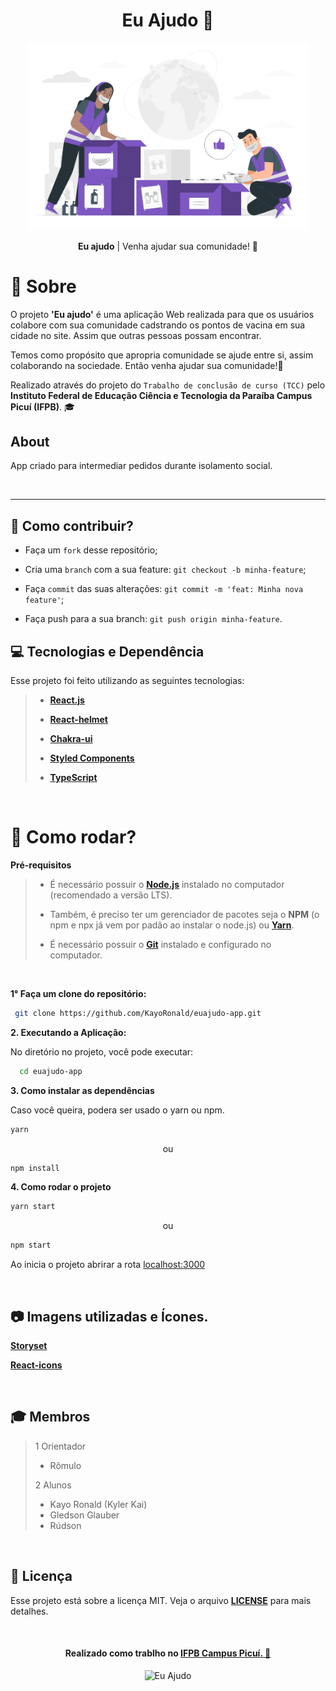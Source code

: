 <h1 align="center">
    <strong>Eu Ajudo 💜</strong>
</h1>

<p align="center">
    <img src="screen/Humanitarian-Help-pana.svg" alt="Eu Ajudo" width="450"/>
</p>

<p align="center"><b>Eu ajudo</b> | Venha ajudar sua comunidade! 💜
</p>

# 📖 **Sobre**
O projeto **'Eu ajudo'** é uma aplicação Web realizada para que os usuários colabore com sua comunidade cadstrando os pontos de vacina em sua cidade no site. Assim que outras pessoas possam encontrar.

Temos como propósito que apropria comunidade se ajude entre si, assim colaborando na sociedade. Então venha ajudar sua comunidade!💜

Realizado através do projeto do `Trabalho de conclusão de curso (TCC)` pelo **Instituto Federal de Educação Ciência e Tecnologia da Paraíba Campus Picuí (IFPB)**. 🎓

## **About**
<p>App criado para intermediar pedidos durante isolamento social.</p>

<br/>
<hr/>

## 🤔 **Como contribuir?**

- Faça um `fork` desse repositório;
  
- Cria uma `branch` com a sua feature: `git checkout -b minha-feature`;
  
- Faça `commit` das suas alterações: `git commit -m 'feat: Minha nova feature'`;

- Faça push para a sua branch: `git push origin minha-feature`.

<!-- ## **Prints**

- **Home page**
<p align="center">
    <img src="github/home-page.png" alt="Eu Ajudo" width="500"/>
    <img src="github/home-page-2.png" alt="Eu Ajudo" width="500"/>
    <img src="github/home-page-footer.png" alt="Eu Ajudo" width="500"/>
</p>

- **create manage** -->

## **💻 Tecnologias e Dependência**

Esse projeto foi feito utilizando as seguintes tecnologias:

> - **[React.js](https://pt-br.reactjs.org/docs/create-a-new-react-app.html)**
>
> - **[React-helmet](https://www.npmjs.com/package/react-helmet)**
>
> - **[Chakra-ui](https://chakra-ui.com/)**
>
> - **[Styled Components](https://styled-components.com/)**
>  
> - **[TypeScript](https://www.typescriptlang.org/)**

<br/>

# 🚀 **Como rodar?**
<!--ts-->
 **Pré-requisitos** 
 
<blockquote>

- É necessário possuir o **[Node.js](https://nodejs.org/en/)** instalado no computador (recomendado a versão LTS).

- Também, é preciso ter um gerenciador de pacotes seja o **NPM** (o npm e npx já vem por padão ao instalar o node.js) ou **[Yarn](https://classic.yarnpkg.com/pt-BR/docs/install/#windows-stable)**.

- É necessário possuir o **[Git](https://git-scm.com/)** instalado e configurado no computador.
  
</blockquote>

<br/>


**1° Faça um clone do repositório:**
```bash
 git clone https://github.com/KayoRonald/euajudo-app.git
```

**2. Executando a Aplicação:**

No diretório no projeto, você pode executar:
```bash
  cd euajudo-app 
```

**3. Como instalar as dependências**

Caso você queira, podera ser usado o yarn ou npm. 

```bash
yarn 
```
<p align="center">ou</p>

```bash
npm install
```

**4. Como rodar o projeto**
```bash
yarn start
```

<p align="center">ou</p>

```bash
npm start
```
Ao inicia o projeto abrirar a rota [localhost:3000](http://localhost:3000/)

<br/>

## 📷 **Imagens utilizadas e Ícones.**
<b>[Storyset](https://storyset.com/)</b>

<b>[React-icons](https://react-icons.github.io/react-icons/)</b>

<br/>
<h2>🎓 <strong>Membros</strong></h2>

<blockquote>
1 Orientador

- Rômulo

2 Alunos
- Kayo Ronald (Kyler Kai)
- Gledson Glauber
- Rúdson
</blockquote>

<br/>

## 📝 **Licença**
Esse projeto está sobre a licença MIT. Veja o arquivo **[LICENSE](LICENSE)** para mais detalhes.

<br/>

<h4 align="center">
    <b>Realizado como trablho no <a href="https://www.ifpb.edu.br/picui">IFPB Campus Picuí. 💜</a></b>
</h4>

<p align="center">
    <img src="https://miro.medium.com/max/1200/1*A1bEPfQeGGKp98z1cdctVA.png" alt="Eu Ajudo" width="450"/>
</p>
